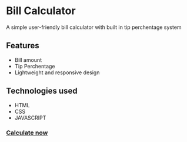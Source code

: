 # Bill Calculator
A simple  user-friendly bill calculator with built in tip perchentage system
## Features
- Bill amount
- Tip Perchentage
- Lightweight and responsive design
## Technologies used
- HTML
- CSS
- JAVASCRIPT
### [Calculate now]()
